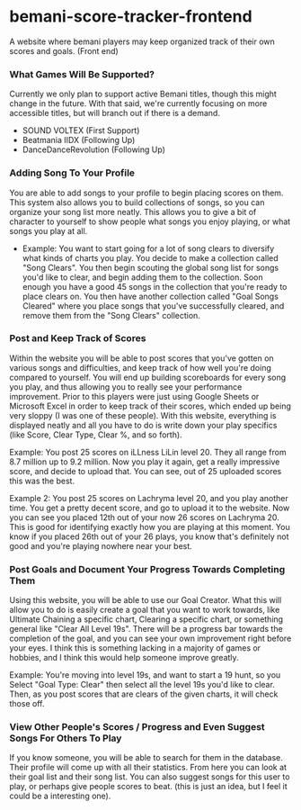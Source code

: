 # bemani-score-tracker-frontend
A website where bemani players may keep organized track of their own scores and goals. (Front end)

### What Games Will Be Supported? 
Currently we only plan to support active Bemani titles, though this might change in the future. With that said, we're currently focusing on more accessible titles, but will branch out if there is a demand.

  - SOUND VOLTEX (First Support)
  - Beatmania IIDX (Following Up)
  - DanceDanceRevolution (Following Up)
  
### Adding Song To Your Profile
You are able to add songs to your profile to begin placing scores on them. This system also allows you to build collections of songs, so you can organize your song list more neatly. This allows you to give a bit of character to yourself to show people what songs you enjoy playing, or what songs you play at all.

- Example: You want to start going for a lot of song clears to diversify what kinds of charts you play. You decide to make a collection called "Song Clears". You then begin scouting the global song list for songs you'd like to clear, and begin adding them to the collection. Soon enough you have a good 45 songs in the collection that you're ready to place clears on. You then have another collection called "Goal Songs Cleared" where you place songs that you've successfully cleared, and remove them from the "Song Clears" collection.

### Post and Keep Track of Scores
Within the website you will be able to post scores that you've gotten on various songs and difficulties, and keep track of how well you're doing compared to yourself. You will end up building scoreboards for every song you play, and thus allowing you to really see your performance improvement. Prior to this players were just using Google Sheets or Microsoft Excel in order to keep track of their scores, which ended up being very sloppy (I was one of these people). With this website, everything is displayed neatly and all you have to do is write down your play specifics (like Score, Clear Type, Clear %, and so forth).

Example: You post 25 scores on iLLness LiLin level 20. They all range from 8.7 million up to 9.2 million. Now you play it again, get a really impressive score, and decide to upload that. You can see, out of 25 uploaded scores this was the best. 

Example 2: You post 25 scores on Lachryma level 20, and you play another time. You get a pretty decent score, and go to upload it to the website. Now you can see you placed 12th out of your now 26 scores on Lachryma 20. This is good for identifying exactly how you are playing at this moment. You know if you placed 26th out of your 26 plays, you know that's definitely not good and you're playing nowhere near your best.

### Post Goals and Document Your Progress Towards Completing Them
Using this website, you will be able to use our Goal Creator. What this will allow you to do is easily create a goal that you want to work towards, like Ultimate Chaining a specific chart, Clearing a specific chart, or something general like "Clear All Level 19s". There will be a progress bar towards the completion of the goal, and you can see your own improvement right before your eyes. I think this is something lacking in a majority of games or hobbies, and I think this would help someone improve greatly.

Example: You're moving into level 19s, and want to start a 19 hunt, so you Select "Goal Type: Clear" then select all the level 19s you'd like to clear. Then, as you post scores that are clears of the given charts, it will check those off.

### View Other People's Scores / Progress and Even Suggest Songs For Others To Play
If you know someone, you will be able to search for them in the database. Their profile will come up with all their statistics. From here you can look at their goal list and their song list. You can also suggest songs for this user to play, or perhaps give people scores to beat. (this is just an idea, but I feel it could be a interesting one). 
